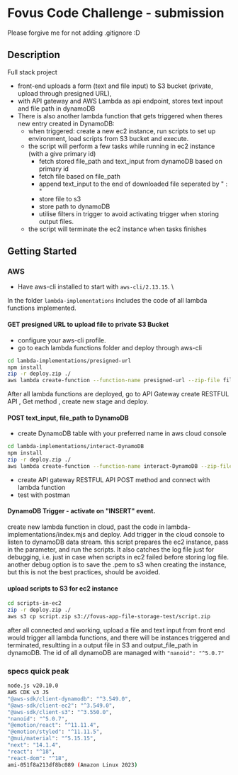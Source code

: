# Fovus Code Challenge - submission

Please forgive me for not adding .gitignore :D

## Description
Full stack project 
- front-end uploads a form (text and file input) to S3 bucket (private, upload through presigned URL),
- with API gateway and AWS Lambda as api endpoint, stores text inpout and file path in dynamoDB
- There is also another lambda function that gets triggered when theres new entry created in DynamoDB:
    - when triggered: create a new ec2 instance, run scripts to set up environment, load scripts from S3 bucket and execute.
    - the script will perform a few tasks while running in ec2 instance (with a give primary id)
      - fetch stored file_path and text_input from dynamoDB based on primary id
      - fetch file based on file_path
      - append text_input to the end of downloaded file seperated by " : "
      - store file to s3
      - store path to dynamoDB
      - utilise filters in trigger to avoid activating trigger when storing output files.
    - the script will terminate the ec2 instance when tasks finishes

## Getting Started

### AWS
- Have aws-cli installed to start with `aws-cli/2.13.15`. \

In the folder `lambda-implementations` includes the code of all lambda functions implemented.

#### GET presigned URL to upload file to private S3 Bucket
- configure your aws-cli profile. 
- go to each lambda functions folder and deploy through aws-cli
```bash
cd lambda-implementations/presigned-url
npm install
zip -r deploy.zip ./
aws lambda create-function --function-name presigned-url --zip-file fileb://deploy.zip --handler index.handler --runtime nodejs20.x --role [arn of your role]
```
After all lambda functions are deployed, go to API Gateway create RESTFUL API , Get method , create new stage and deploy.

#### POST text_input, file_path to DynamoDB

- create DynamoDB table with your preferred name in aws cloud console
```bash
cd lambda-implementations/interact-DynamoDB
npm install
zip -r deploy.zip ./
aws lambda create-function --function-name interact-DynamoDB --zip-file fileb://deploy.zip --handler index.handler --runtime nodejs20.x --role [arn of your role]
```
- create API gateway RESTFUL API POST method and connect with lambda function
- test with postman

#### DynamoDB Trigger - activate on "INSERT" event.
create new lambda function in cloud, past the code in lambda-implementations/index.mjs and deploy. Add trigger in the cloud console to listen to dynamoDB data stream. this script prepares the ec2 instance, pass in the parameter, and run the scripts. It also catches the log file just for debugging, i.e. just in case when scripts in ec2 failed before storing log file.
another debug option is to save the .pem to s3 when creating the instance, but this is not the best practices, should be avoided.

#### upload scripts to S3 for ec2 instance

```bash
cd scripts-in-ec2
zip -r deploy.zip ./
aws s3 cp script.zip s3://fovus-app-file-storage-test/script.zip
```

after all connected and working, upload a file and text input from front end would trigger all lambda functions, and there will be instances triggered and terminated, resultting in a output file in S3 and output_file_path in dynamoDB. The id of all dynamoDB are managed with `"nanoid": "^5.0.7"`

### specs quick peak

```bash
node.js v20.10.0
AWS CDK v3 JS
"@aws-sdk/client-dynamodb": "^3.549.0",
"@aws-sdk/client-ec2": "^3.549.0",
"@aws-sdk/client-s3": "^3.550.0",
"nanoid": "^5.0.7",
"@emotion/react": "^11.11.4",
"@emotion/styled": "^11.11.5",
"@mui/material": "^5.15.15",
"next": "14.1.4",
"react": "^18",
"react-dom": "^18",
ami-051f8a213df8bc089 (Amazon Linux 2023)
```

